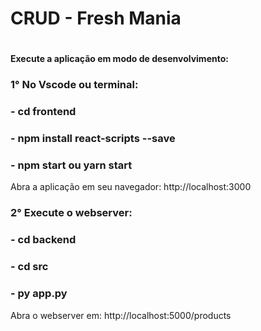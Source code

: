 

<h1>CRUD - Fresh Mania<h1>
<h4>Execute a aplicação em modo de desenvolvimento: </h4>
<h3>1° No Vscode ou terminal: </p>
<h3 style="background-color: #ccc, "> - cd frontend</h3>
<h3> - npm install react-scripts --save<h3>
<h3> - npm start ou yarn start</h3>
<p>Abra a aplicação em seu navegador: <a>http://localhost:3000</a></p>

<h3>2° Execute o webserver: </h3>
<h3> - cd backend</h3>
<h3> - cd src</h3>
<h3> - py app.py</h3>
<p>Abra o webserver em: <a>http://localhost:5000/products</a></p>
